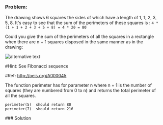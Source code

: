 ### Problem:
<p>The drawing shows 6 squares the sides of which have a length of 1, 1, 2, 3, 5, 8.
It&apos;s easy to see that the sum of the perimeters of these squares is :
<code>4 * (1 + 1 + 2 + 3 + 5 + 8) = 4 * 20 = 80</code>                                        </p>
<p>Could you give the sum of the perimeters of all the squares in a rectangle when there are n + 1 squares disposed in the same manner as in the drawing: </p>
<p><img src="http://i.imgur.com/EYcuB1wm.jpg" alt="alternative text"></p>
<p>#Hint: 
See Fibonacci sequence</p>
<p>#Ref:
<a href="http://oeis.org/A000045" target="_blank">http://oeis.org/A000045</a></p>
<p>The function perimeter has for parameter n where n + 1 is the number of squares (they are numbered from 0 to n) and returns the total perimeter of all the squares.</p>
<pre><code>perimeter(5)  should return 80
perimeter(7)  should return 216</code></pre>
### Solution
